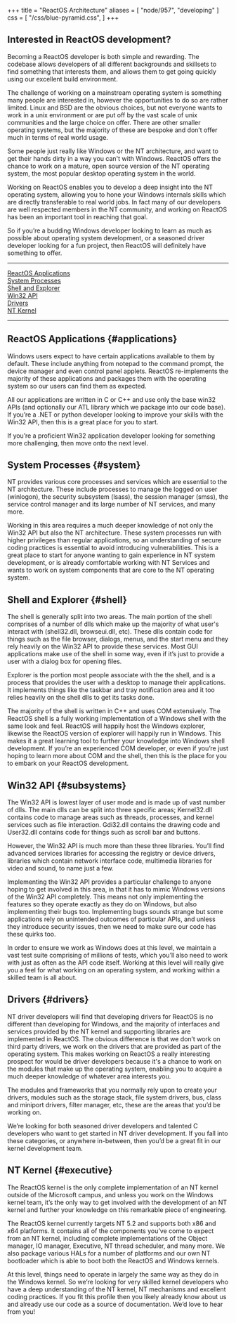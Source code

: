 +++
title = "ReactOS Architecture"
aliases = [
    "node/957",
    "developing"
]
css = [
    "/css/blue-pyramid.css",
]
+++

Interested in ReactOS development?
---
Becoming a ReactOS developer is both simple and rewarding. The codebase allows developers of all different backgrounds and skillsets to find something that interests them, and allows them to get going quickly using our excellent build environment. 


The challenge of working on a mainstream operating system is something many people are interested in, however the opportunities to do so are rather limited. Linux and BSD are the obvious choices, but not everyone wants to work in a unix environment or are put off by the vast scale of unix communities and the large choice on offer. There are other smaller operating systems, but the majority of these are bespoke and don’t offer much in terms of real world usage.


Some people just really like Windows or the NT architecture, and want to get their hands dirty in a way you can't with Windows. ReactOS offers the chance to work on a mature, open source version of the NT operating system, the most popular desktop operating system in the world.


Working on ReactOS enables you to develop a deep insight into the NT operating system, allowing you to hone your Windows internals skills which are directly transferable to real world jobs. In fact many of our developers are well respected members in the NT community, and working on ReactOS has been an important tool in reaching that goal.


So if you’re a budding Windows developer looking to learn as much as possible about operating system development, or a seasoned driver developer looking for a fun project, then ReactOS will definitely have something to offer.

----

<div class="pyramid">
    <a href="#applications"><div class="dtapps">ReactOS Applications</div></a>
    <a href="#system"><div class="dtsys">System Processes</div></a>
    <a href="#shell"><div class="dtshell">Shell and Explorer</div></a>
    <a href="#subsystems"><div class="dtsubs">Win32 API</div></a>
    <a href="#drivers"><div class="dtdriv">Drivers</div></a>
    <a href="#executive"><div class="dtexec">NT Kernel</div> </a>
</div>

---


## ReactOS Applications {#applications}

Windows users expect to have certain applications available to them by default. These include anything from notepad to the command prompt, the device manager and even control panel applets. ReactOS re-implements the majority of these applications and packages them with the operating system so our users can find them as expected. 

All our applications are written in C or C++ and use only the base win32 APIs (and optionally our ATL library which we package into our code base). If you’re a .NET or python developer looking to improve your skills with the Win32 API, then this is a great place for you to start. 

If you’re a proficient Win32 application developer looking for something more challenging, then move onto the next level.

## System Processes {#system}

NT provides various core processes and services which are essential to the NT architecture. These include processes to manage the logged on user (winlogon), the security subsystem (lsass), the session manager (smss), the service control manager and its large number of NT services, and many more.

Working in this area requires a much deeper knowledge of not only the Win32 API but also the NT architecture. These system processes run with higher privileges than regular applications, so an understanding of secure coding practices is essential to avoid introducing vulnerabilities. This is a great place to start for anyone wanting to gain experience in NT system development, or is already comfortable working with NT Services and wants to work on system components that are core to the NT operating system.

## Shell and Explorer {#shell}

The shell is generally split into two areas. The main portion of the shell comprises of a number of dlls which make up the majority of what user's interact with (shell32.dll, browseui.dll, etc). These dlls contain code for things such as the file browser, dialogs, menus, and the start menu and they rely heavily on the Win32 API to provide these services. Most GUI applications make use of the shell in some way, even if it’s just to provide a user with a dialog box for opening files.

Explorer is the portion most people associate with the the shell, and is a process that provides the user with a desktop to manage their applications. It implements things like the taskbar and tray notification area and it too relies heavily on the shell dlls to get its tasks done.

The majority of the shell is written in C++ and uses COM extensively. The ReactOS shell is a fully working implementation of a Windows shell with the same look and feel. ReactOS will happily host the Windows explorer, likewise the ReactOS version of explorer will happily run in Windows. This makes it a great learning tool to further your knowledge into Windows shell development. If you’re an experienced COM developer, or even if you’re just hoping to learn more about COM and the shell, then this is the place for you to embark on your ReactOS development.

## Win32 API {#subsystems}

The Win32 API is lowest layer of user mode and is made up of vast number of dlls. The main dlls can be split into three specific areas; Kernel32.dll contains code to manage areas such as threads, processes, and kernel services such as file interaction. Gdi32.dll contains the drawing code and User32.dll contains code for things such as scroll bar and buttons.

However, the Win32 API is much more than these three libraries. You’ll find advanced services libraries for accessing the registry or device drivers, libraries which contain network interface code, multimedia libraries for video and sound, to name just a few.

Implementing the Win32 API provides a particular challenge to anyone hoping to get involved in this area, in that it has to mimic Windows versions of the Win32 API completely. This means not only implementing the features so they operate exactly as they do on Windows, but also implementing their bugs too. Implementing bugs sounds strange but some applications rely on unintended outcomes of particular APIs, and unless they introduce security issues, then we need to make sure our code has these quirks too.

In order to ensure we work as Windows does at this level, we maintain a vast test suite comprising of millions of tests, which you’ll also need to work with just as often as the API code itself. Working at this level will really give you a feel for what working on an operating system, and working within a skilled team is all about.

## Drivers {#drivers}

NT driver developers will find that developing drivers for ReactOS is no different than developing for Windows, and the majority of interfaces and services provided by the NT kernel and supporting libraries are implemented in ReactOS. The obvious difference is that we don’t work on third party drivers, we work on the drivers that are provided as part of the operating system. This makes working on ReactOS a really interesting prospect for would be driver developers because it's a chance to work on the modules that make up the operating system, enabling you to acquire a much deeper knowledge of whatever area interests you.

The modules and frameworks that you normally rely upon to create your drivers, modules such as the storage stack, file system drivers, bus, class and miniport drivers, filter manager, etc, these are the areas that you’d be working on.

We’re looking for both seasoned driver developers and talented C developers who want to get started in NT driver development. If you fall into these categories, or anywhere in-between, then you’d be a great fit in our kernel development team.

## NT Kernel {#executive}

The ReactOS kernel is the only complete implementation of an NT kernel outside of the Microsoft campus, and unless you work on the Windows kernel team, it’s the only way to get involved with the development of an NT kernel and further your knowledge on this remarkable piece of engineering.

The ReactOS kernel currently targets NT 5.2 and supports both x86 and x64 platforms. It contains all of the components you’ve come to expect from an NT kernel, including complete implementations of the Object manager, IO manager, Executive, NT thread scheduler, and many more. We also package various HALs for a number of platforms and our own NT bootloader which is able to boot both the ReactOS and Windows kernels.

At this level, things need to operate in largely the same way as they do in the Windows kernel. So we’re looking for very skilled kernel developers who have a deep understanding of the NT kernel, NT mechanisms and excellent coding practices. If you fit this profile then you likely already know about us and already use our code as a source of documentation. We’d love to hear from you!


